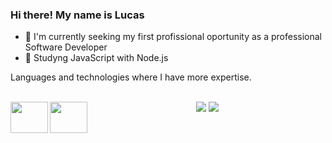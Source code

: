### Hi there! My name is Lucas

- 🔭 I'm currently seeking my first profissional oportunity as a professional Software Developer 
- 🌱 Studyng JavaScript with Node.js

Languages and technologies where I have more expertise.
<div align="center" style="display: inline_block"><br>    
  <i class="devicon-javascript-plain colored"></i>
  <img align="left" height="50" width="60" src="https://cdn.jsdelivr.net/gh/devicons/devicon/icons/nodejs/nodejs-original.svg" /> 
  <img align="left" height="50" width="60" src="https://cdn.jsdelivr.net/gh/devicons/devicon/icons/typescript/typescript-original.svg" />
          
          
</div>

<div align="center"> 
  <a href = "mailto:lucaszambiazzi194@gmail.com"><img src="https://img.shields.io/badge/-Gmail-%23333?style=for-the-badge&logo=gmail&logoColor=white" target="_blank"></a>
  <a href="https://www.linkedin.com/in/lucas-zambiazzi-brandino-724555239/" target="_blank"><img src="https://img.shields.io/badge/-LinkedIn-%230077B5?style=for-the-badge&logo=linkedin&logoColor=white" target="_blank"></a> 
</div>
